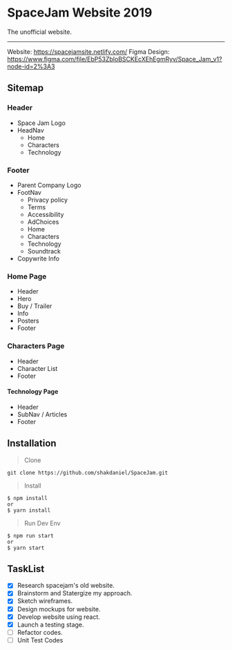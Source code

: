 # SpaceJam Website 2019

The unofficial website.

---

Website: https://spacejamsite.netlify.com/
Figma Design: https://www.figma.com/file/EbP53ZbloBSCKEcXEhEgmRyv/Space_Jam_v1?node-id=2%3A3

## Sitemap

### Header

- Space Jam Logo
- HeadNav
  - Home
  - Characters
  - Technology

### Footer

- Parent Company Logo
- FootNav
  - Privacy policy
  - Terms
  - Accessibility
  - AdChoices
  - Home
  - Characters
  - Technology
  - Soundtrack
- Copywrite Info

### Home Page

- Header
- Hero
- Buy / Trailer
- Info
- Posters
- Footer

### Characters Page

- Header
- Character List
- Footer

#### Technology Page

- Header
- SubNav / Articles
- Footer

## Installation

> Clone

```shell
git clone https://github.com/shakdaniel/SpaceJam.git
```

> Install

```shell
$ npm install
or
$ yarn install
```

> Run Dev Env

```shell
$ npm run start
or
$ yarn start
```

## TaskList

- [x] Research spacejam's old website.
- [x] Brainstorm and Statergize my approach.
- [x] Sketch wireframes.
- [x] Design mockups for website.
- [x] Develop website using react.
- [x] Launch a testing stage.
- [ ] Refactor codes.
- [ ] Unit Test Codes
